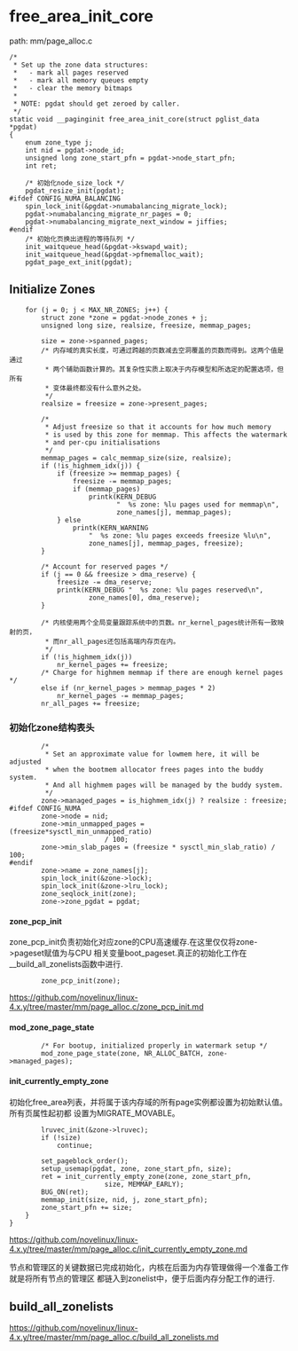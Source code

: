 free_area_init_core
========================================

path: mm/page_alloc.c
```
/*
 * Set up the zone data structures:
 *   - mark all pages reserved
 *   - mark all memory queues empty
 *   - clear the memory bitmaps
 *
 * NOTE: pgdat should get zeroed by caller.
 */
static void __paginginit free_area_init_core(struct pglist_data *pgdat)
{
    enum zone_type j;
    int nid = pgdat->node_id;
    unsigned long zone_start_pfn = pgdat->node_start_pfn;
    int ret;

    /* 初始化node_size_lock */
    pgdat_resize_init(pgdat);
#ifdef CONFIG_NUMA_BALANCING
    spin_lock_init(&pgdat->numabalancing_migrate_lock);
    pgdat->numabalancing_migrate_nr_pages = 0;
    pgdat->numabalancing_migrate_next_window = jiffies;
#endif
    /* 初始化页换出进程的等待队列 */
    init_waitqueue_head(&pgdat->kswapd_wait);
    init_waitqueue_head(&pgdat->pfmemalloc_wait);
    pgdat_page_ext_init(pgdat);
```

Initialize Zones
----------------------------------------

```
    for (j = 0; j < MAX_NR_ZONES; j++) {
        struct zone *zone = pgdat->node_zones + j;
        unsigned long size, realsize, freesize, memmap_pages;

        size = zone->spanned_pages;
        /* 内存域的真实长度，可通过跨越的页数减去空洞覆盖的页数而得到。这两个值是通过
         * 两个辅助函数计算的。其复杂性实质上取决于内存模型和所选定的配置选项，但所有
         * 变体最终都没有什么意外之处。
         */
        realsize = freesize = zone->present_pages;

        /*
         * Adjust freesize so that it accounts for how much memory
         * is used by this zone for memmap. This affects the watermark
         * and per-cpu initialisations
         */
        memmap_pages = calc_memmap_size(size, realsize);
        if (!is_highmem_idx(j)) {
            if (freesize >= memmap_pages) {
                freesize -= memmap_pages;
                if (memmap_pages)
                    printk(KERN_DEBUG
                           "  %s zone: %lu pages used for memmap\n",
                           zone_names[j], memmap_pages);
            } else
                printk(KERN_WARNING
                    "  %s zone: %lu pages exceeds freesize %lu\n",
                    zone_names[j], memmap_pages, freesize);
        }

        /* Account for reserved pages */
        if (j == 0 && freesize > dma_reserve) {
            freesize -= dma_reserve;
            printk(KERN_DEBUG "  %s zone: %lu pages reserved\n",
                    zone_names[0], dma_reserve);
        }

        /* 内核使用两个全局变量跟踪系统中的页数。nr_kernel_pages统计所有一致映射的页，
         * 而nr_all_pages还包括高端内存页在内。
         */
        if (!is_highmem_idx(j))
            nr_kernel_pages += freesize;
        /* Charge for highmem memmap if there are enough kernel pages */
        else if (nr_kernel_pages > memmap_pages * 2)
            nr_kernel_pages -= memmap_pages;
        nr_all_pages += freesize;
```

### 初始化zone结构表头

```
        /*
         * Set an approximate value for lowmem here, it will be adjusted
         * when the bootmem allocator frees pages into the buddy system.
         * And all highmem pages will be managed by the buddy system.
         */
        zone->managed_pages = is_highmem_idx(j) ? realsize : freesize;
#ifdef CONFIG_NUMA
        zone->node = nid;
        zone->min_unmapped_pages = (freesize*sysctl_min_unmapped_ratio)
                        / 100;
        zone->min_slab_pages = (freesize * sysctl_min_slab_ratio) / 100;
#endif
        zone->name = zone_names[j];
        spin_lock_init(&zone->lock);
        spin_lock_init(&zone->lru_lock);
        zone_seqlock_init(zone);
        zone->zone_pgdat = pgdat;
```

#### zone_pcp_init

zone_pcp_init负责初始化对应zone的CPU高速缓存.在这里仅仅将zone->pageset赋值为与CPU
相关变量boot_pageset.真正的初始化工作在__build_all_zonelists函数中进行.

```
        zone_pcp_init(zone);
```

https://github.com/novelinux/linux-4.x.y/tree/master/mm/page_alloc.c/zone_pcp_init.md

#### mod_zone_page_state

```
        /* For bootup, initialized properly in watermark setup */
        mod_zone_page_state(zone, NR_ALLOC_BATCH, zone->managed_pages);
```

#### init_currently_empty_zone

初始化free_area列表，并将属于该内存域的所有page实例都设置为初始默认值。所有页属性起初都
设置为MIGRATE_MOVABLE。

```
        lruvec_init(&zone->lruvec);
        if (!size)
            continue;

        set_pageblock_order();
        setup_usemap(pgdat, zone, zone_start_pfn, size);
        ret = init_currently_empty_zone(zone, zone_start_pfn,
                        size, MEMMAP_EARLY);
        BUG_ON(ret);
        memmap_init(size, nid, j, zone_start_pfn);
        zone_start_pfn += size;
    }
}
```

https://github.com/novelinux/linux-4.x.y/tree/master/mm/page_alloc.c/init_currently_empty_zone.md

节点和管理区的关键数据已完成初始化，内核在后面为内存管理做得一个准备工作就是将所有节点的管理区
都链入到zonelist中，便于后面内存分配工作的进行.

build_all_zonelists
----------------------------------------

https://github.com/novelinux/linux-4.x.y/tree/master/mm/page_alloc.c/build_all_zonelists.md
